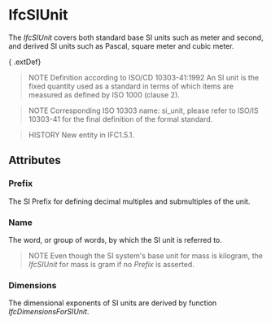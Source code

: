 # IfcSIUnit

The _IfcSIUnit_ covers both standard base SI units such as meter and second, and derived SI units such as Pascal, square meter and cubic meter.

{ .extDef}
> NOTE Definition according to ISO/CD 10303-41:1992
> An SI unit is the fixed quantity used as a standard in terms of which items are measured as defined by ISO 1000 (clause 2).

> NOTE Corresponding ISO 10303 name: si_unit, please refer to ISO/IS 10303-41 for the final definition of the formal standard.

> HISTORY New entity in IFC1.5.1.

## Attributes

### Prefix
The SI Prefix for defining decimal multiples and submultiples of the unit.

### Name
The word, or group of words, by which the SI unit is referred to.

> NOTE Even though the SI system's base unit for mass is kilogram, the _IfcSIUnit_ for mass is gram if no _Prefix_ is asserted.

### Dimensions
The dimensional exponents of SI units are derived by function _IfcDimensionsForSIUnit_.
